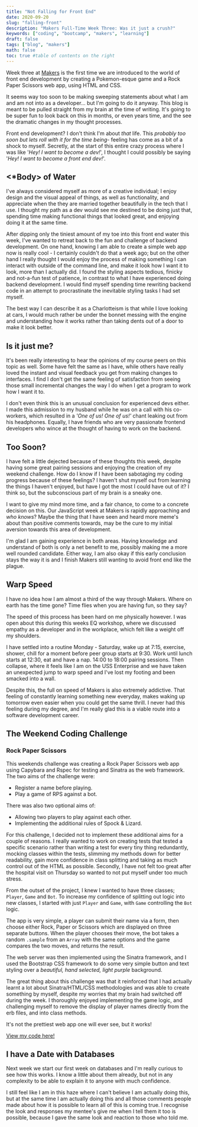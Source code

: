 ```yaml
---
title: "Not Falling for Front End"
date: 2020-09-20
slug: "falling-front"
description: "Makers Full-Time Week Three: Was it just a crush?"
keywords: ["coding", "bootcamp", "makers", "learning"]
draft: false
tags: ["blog", "makers"]
math: false
toc: true #table of contents on the right
---
```


Week three at [Makers](https://makers.tech) is the first time we are introduced to the world of front end development by creating a Pokemon-esque game and a Rock Paper Scissors web app, using HTML and CSS.

It seems way too soon to be making sweeping statements about what I am and am not into as a developer... but I'm going to do it anyway. This blog is meant to be pulled straight from my brain at the time of writing. It's going to be super fun to look back on this in months, or even years time, and the see the dramatic changes in my thought processes.   

Front end development? I don't think I'm about _that_ life. This _probably too soon but lets roll with it for the time being_- feeling has come as a bit of a shock to myself. Secretly, at the start of this entire crazy process where I was like '_Hey! I want to become a dev!_', I thought I could possibly be saying '_Hey! I want to become a front end dev!_'.

## <*Body> of Water

I've always considered myself as more of a creative individual; I enjoy design and the visual appeal of things, as well as functionality, and appreciate when the they are married together beautifully in the tech that I use. I thought my path as a dev would see me destined to be doing just that, spending time making functional things that looked great, and enjoying doing it at the same time. 

After dipping only the tiniest amount of my toe into this front end water this week, I've wanted to retreat back to the fun and challenge of backend development. On one hand, knowing I am able to create a simple web app now is really cool - I certainly couldn't do that a week ago; but on the other hand I really thought I would enjoy the process of making something I can interact with outside of the command line, and make it look how I want it to look, more than I actually did. I found the styling aspects tedious, finicky and not-a-fun test of patience, in contrast to what I have experienced doing backend development. I would find myself spending time rewriting backend code in an attempt to procrastinate the inevitable styling tasks I had set myself.

The best way I can describe it as a Charlotteism is that while I love looking at cars, I would much rather be under the bonnet messing with the engine and understanding how it works rather than taking dents out of a door to make it look better. 

## Is it just me?

It's been really interesting to hear the opinions of my course peers on this topic as well. Some have felt the same as I have, while others have really loved the instant and visual feedback you get from making changes to interfaces. I find I don't get the same feeling of satisfaction from seeing those small incremental changes the way I do when I get a program to work how I want it to.      

I don't even think this is an unusual conclusion for experienced devs either. I made this admission to my husband while he was on a call with his co-workers, which resulted in a _'One of us! One of us!'_ chant leaking out from his headphones. Equally, I have friends who are very passionate frontend developers who wince at the thought of having to work on the backend.   

## Too Soon?

I have felt a little dejected because of these thoughts this week, despite having some great pairing sessions and enjoying the creation of my weekend challenge. How do I know if I have been sabotaging my coding progress because of these feelings? I haven't shut myself out from learning the things I haven't enjoyed, but have I got the most I could have out of it? I think so, but the subconscious part of my brain is a sneaky one. 

I want to give my mind more time, and a fair chance, to come to a concrete decision on this. Our JavaScript week at Makers is rapidly approaching and _who knows_? Maybe the thing that I have seen and heard more meme's about than positive comments towards, may be the cure to my initial aversion towards this area of development.

I'm glad I am gaining experience in both areas. Having knowledge and understand of both is only a net benefit to me, possibly making me a more well rounded candidate. Either way, I am also okay if this early conclusion stays the way it is and I finish Makers still wanting to avoid front end like the plague.  

## Warp Speed

I have no idea how I am almost a third of the way through Makers. Where on earth has the time gone? Time flies when you are having fun, so they say?

The speed of this process has been hard on me physically however. I was open about this during this weeks EQ workshop, where we discussed empathy as a developer and in the workplace, which felt like a weight off my shoulders. 

I have settled into a routine Monday - Saturday, wake up at 7:15, exercise, shower, chill for a moment before peer group starts at 9:30. Work until lunch starts at 12:30, eat and have a nap. 14:00 to 18:00 pairing sessions. Then collapse, where it feels like I am on the USS Enterprise and we have taken an unexpected jump to warp speed and I've lost my footing and been smacked into a wall. 

Despite this, the full on speed of Makers is also extremely addictive. That feeling of constantly learning something new everyday, makes waking up tomorrow even easier when you could get the same thrill. I never had this feeling during my degree, and I'm really glad this is a viable route into a software development career. 


## The Weekend Coding Challenge
### Rock Paper Scissors

This weekends challenge was creating a Rock Paper Scissors web app using Capybara and Rspec for testing and Sinatra as the web framework. The two aims of the challenge were:

 * Register a name before playing.
 * Play a game of RPS against a bot.
 
There was also two optional aims of:
* Allowing two players to play against each other.
* Implementing the additional rules of Spock & Lizard.

For this challenge, I decided not to implement these additional aims for a couple of reasons. I really wanted to work on creating tests that tested a specific scenario rather than writing a test for every tiny thing redundantly, mocking classes within the tests, slimming my methods down for better readability, gain more confidence in class splitting and taking as much control out of the HTML as possible. Secondly, I have not felt too great after the hospital visit on Thursday so wanted to not put myself under too much stress.

From the outset of the project, I knew I wanted to have three classes; `Player`, `Game` and `Bot`. To increase my confidence of splitting out logic into new classes, I started with just `Player` and `Game`, with `Game` controlling the `Bot` logic. 

The app is very simple, a player can submit their name via a form, then choose either Rock, Paper or Scissors which are displayed on three separate buttons. When the player chooses their move, the bot takes a random `.sample` from an `Array` with the same options and the game compares the two moves, and returns the result. 

The web server was then implemented using the Sinatra framework, and I used the Bootstrap CSS framework to do some very simple button and text styling over a _beautiful, hand selected, light purple_ background.

The great thing about this challenge was that it reinforced that I had actually learnt a lot about Sinatra/HTML/CSS methodologies and was able to create something by myself, despite my worries that my brain had switched off during the week. I thoroughly enjoyed implementing the game logic, and challenging myself to remove the display of player names directly from the erb files, and into class methods. 

It's not the prettiest web app one will ever see, but it works!

[View my code here!](https://github.com/Catzkorn/rps-challenge)


## I have a Date with Databases

Next week we start our first week on databases and I'm really curious to see how this works. I know a little about them already, but not in any complexity to be able to explain it to anyone with much confidence. 

I still feel like I am in this haze where I can't believe I am actually doing this, but at the same time I am actually doing this and all those comments people made about how it is possible to learn all of this is coming true. I recognise the look and responses my mentee's give me when I tell them it too is possible, because I gave the same look and reaction to those who told me.  




